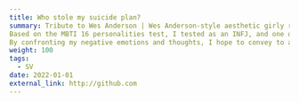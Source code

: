 ```yaml
---
title: Who stole my suicide plan?
summary: Tribute to Wes Anderson | Wes Anderson-style aesthetic girly retro short film
Based on the MBTI 16 personalities test, I tested as an INFJ, and one of the traits of this personality is that emotional burnout is a normalised state of mine. So this video was inspired by the fact that I occasionally have negative thoughts about suicide.
By confronting my negative emotions and thoughts, I hope to convey to all those who read this piece that although living is also a form of enduring, one lives in this world surrounded by love more than anything else, and that one receives love as well as gives it. No one can harm anyone, including himself, for his own selfish purposes. The law of the jungle does not apply to human society, and to apply the law of the jungle rigidly to human beings themselves is an irony and contempt for human values.
weight: 100
tags:
  - SV
date: 2022-01-01
external_link: http://github.com
---
```

